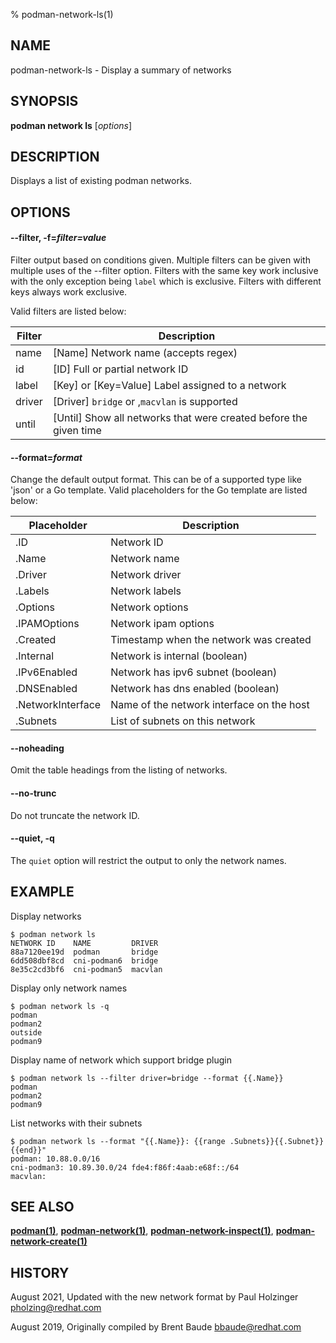 % podman-network-ls(1)

## NAME
podman\-network\-ls - Display a summary of networks

## SYNOPSIS
**podman network ls**  [*options*]

## DESCRIPTION
Displays a list of existing podman networks.

## OPTIONS
#### **--filter**, **-f**=*filter=value*

Filter output based on conditions given.
Multiple filters can be given with multiple uses of the --filter option.
Filters with the same key work inclusive with the only exception being
`label` which is exclusive. Filters with different keys always work exclusive.

Valid filters are listed below:

| **Filter** | **Description**                                                   |
| ---------- | ----------------------------------------------------------------- |
| name       | [Name] Network name (accepts regex)                               |
| id         | [ID] Full or partial network ID                                   |
| label      | [Key] or [Key=Value] Label assigned to a network                  |
| driver     | [Driver] `bridge` or ,`macvlan` is supported                      |
| until      | [Until] Show all networks that were created before the given time |

#### **--format**=*format*

Change the default output format.  This can be of a supported type like 'json'
or a Go template.
Valid placeholders for the Go template are listed below:

| **Placeholder**   | **Description**                           |
| ----------------- | ----------------------------------------- |
| .ID               | Network ID                                |
| .Name             | Network name                              |
| .Driver           | Network driver                            |
| .Labels           | Network labels                            |
| .Options          | Network options                           |
| .IPAMOptions      | Network ipam options                      |
| .Created          | Timestamp when the network was created    |
| .Internal         | Network is internal (boolean)             |
| .IPv6Enabled      | Network has ipv6 subnet (boolean)         |
| .DNSEnabled       | Network has dns enabled (boolean)         |
| .NetworkInterface | Name of the network interface on the host |
| .Subnets          | List of subnets on this network           |

#### **--noheading**

Omit the table headings from the listing of networks.

#### **--no-trunc**

Do not truncate the network ID.

#### **--quiet**, **-q**

The `quiet` option will restrict the output to only the network names.

## EXAMPLE

Display networks

```
$ podman network ls
NETWORK ID    NAME         DRIVER
88a7120ee19d  podman       bridge
6dd508dbf8cd  cni-podman6  bridge
8e35c2cd3bf6  cni-podman5  macvlan
```

Display only network names
```
$ podman network ls -q
podman
podman2
outside
podman9
```

Display name of network which support bridge plugin
```
$ podman network ls --filter driver=bridge --format {{.Name}}
podman
podman2
podman9
```
List networks with their subnets
```
$ podman network ls --format "{{.Name}}: {{range .Subnets}}{{.Subnet}} {{end}}"
podman: 10.88.0.0/16
cni-podman3: 10.89.30.0/24 fde4:f86f:4aab:e68f::/64
macvlan:
```

## SEE ALSO
**[podman(1)](podman.1.md)**, **[podman-network(1)](podman-network.1.md)**, **[podman-network-inspect(1)](podman-network-inspect.1.md)**, **[podman-network-create(1)](podman-network-create.1.md)**

## HISTORY
August 2021, Updated with the new network format by Paul Holzinger <pholzing@redhat.com>

August 2019, Originally compiled by Brent Baude <bbaude@redhat.com>
